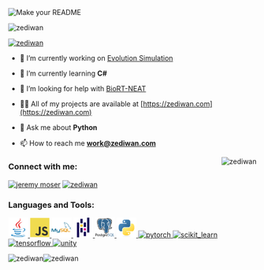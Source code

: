 <img width="1834" alt="Make your README" src="https://github.com/Zediwan/Zediwan/assets/107117424/20108ccf-a6ab-4438-86cd-2eb7151e9a89">

<p align="left"> <img src="https://komarev.com/ghpvc/?username=zediwan&label=Profile%20views&color=0e75b6&style=flat" alt="zediwan" /> </p>
<p align="left"> <a href="https://github.com/ryo-ma/github-profile-trophy"><img src="https://github-profile-trophy.vercel.app/?username=zediwan" alt="zediwan" /></a> </p>

- 🔭 I’m currently working on [Evolution Simulation](https://github.com/Zediwan/EvolutionSimulation)

- 🌱 I’m currently learning **C#**

- 🤝 I’m looking for help with [BioRT-NEAT](https://github.com/Zediwan/BioRT-NEAT)

- 👨‍💻 All of my projects are available at [https://zediwan.com](https://zediwan.com)

- 💬 Ask me about **Python**

- 📫 How to reach me **work@zediwan.com**

<p><img align="right" src="https://github-readme-stats.vercel.app/api/top-langs?username=zediwan&show_icons=true&locale=en&layout=compact" alt="zediwan" /></p>

<h3 align="left">Connect with me:</h3>
<p align="left">
<a href="https://www.linkedin.com/in/jeremy-moser-4a7101254/" target="blank"><img align="center" src="https://raw.githubusercontent.com/rahuldkjain/github-profile-readme-generator/master/src/images/icons/Social/linked-in-alt.svg" alt="jeremy moser" height="30" width="40" /></a>
<a href="https://www.youtube.com/channel/UChrCfpdAS12xkTRgiu6GX5w" target="blank"><img align="center" src="https://raw.githubusercontent.com/rahuldkjain/github-profile-readme-generator/master/src/images/icons/Social/youtube.svg" alt="zediwan" height="30" width="40" /></a>
</p>

<h3 align="left">Languages and Tools:</h3>
<p align="left"> <a href="https://www.java.com" target="_blank" rel="noreferrer"> <img src="https://raw.githubusercontent.com/devicons/devicon/master/icons/java/java-original.svg" alt="java" width="40" height="40"/> </a> <a href="https://developer.mozilla.org/en-US/docs/Web/JavaScript" target="_blank" rel="noreferrer"> <img src="https://raw.githubusercontent.com/devicons/devicon/master/icons/javascript/javascript-original.svg" alt="javascript" width="40" height="40"/> </a> <a href="https://www.mysql.com/" target="_blank" rel="noreferrer"> <img src="https://raw.githubusercontent.com/devicons/devicon/master/icons/mysql/mysql-original-wordmark.svg" alt="mysql" width="40" height="40"/> </a> <a href="https://pandas.pydata.org/" target="_blank" rel="noreferrer"> <img src="https://raw.githubusercontent.com/devicons/devicon/2ae2a900d2f041da66e950e4d48052658d850630/icons/pandas/pandas-original.svg" alt="pandas" width="40" height="40"/> </a> <a href="https://www.postgresql.org" target="_blank" rel="noreferrer"> <img src="https://raw.githubusercontent.com/devicons/devicon/master/icons/postgresql/postgresql-original-wordmark.svg" alt="postgresql" width="40" height="40"/> </a> <a href="https://www.python.org" target="_blank" rel="noreferrer"> <img src="https://raw.githubusercontent.com/devicons/devicon/master/icons/python/python-original.svg" alt="python" width="40" height="40"/> </a> <a href="https://pytorch.org/" target="_blank" rel="noreferrer"> <img src="https://www.vectorlogo.zone/logos/pytorch/pytorch-icon.svg" alt="pytorch" width="40" height="40"/> </a> <a href="https://scikit-learn.org/" target="_blank" rel="noreferrer"> <img src="https://upload.wikimedia.org/wikipedia/commons/0/05/Scikit_learn_logo_small.svg" alt="scikit_learn" width="40" height="40"/> </a> <a href="https://www.tensorflow.org" target="_blank" rel="noreferrer"> <img src="https://www.vectorlogo.zone/logos/tensorflow/tensorflow-icon.svg" alt="tensorflow" width="40" height="40"/> </a> <a href="https://unity.com/" target="_blank" rel="noreferrer"> <img src="https://www.vectorlogo.zone/logos/unity3d/unity3d-icon.svg" alt="unity" width="40" height="40"/> </a> </p>

<p><img align="left" src="https://github-readme-stats.vercel.app/api?username=zediwan&show_icons=true&locale=en" alt="zediwan" /></p>
<p><img align="left" src="https://github-readme-streak-stats.herokuapp.com/?user=zediwan&" alt="zediwan" /></p>
